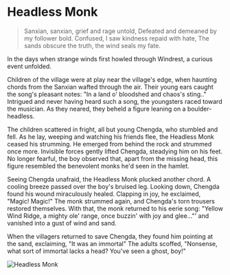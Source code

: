 # Headless Monk

> Sanxian, sanxian, grief and rage untold,
> Defeated and demeaned by my follower bold.
> Confused, I saw kindness repaid with hate,
> The sands obscure the truth, the wind seals my fate.

 In the days when strange winds first howled through Windrest, a curious
event unfolded.

Children of the village were at play near the village's edge, when haunting
chords from the Sanxian wafted through the air. Their young ears caught
the song's pleasant notes: "In a land o' bloodshed and chaos's sting.."
Intrigued and never having heard such a song, the youngsters raced
toward the musician. As they neared, they beheld a figure leaning on a
boulder-headless.

The children scattered in fright, all but young Chengda, who stumbled
and fell. As he lay, weeping and watching his friends flee, the Headless
Monk ceased his strumming. He emerged from behind the rock and
strummed once more. Invisible forces gently lifted Chengda, steadying
him on his feet. No longer fearful, the boy observed that, apart from the
missing head, this figure resembled the benevolent monks he'd seen in the
hamlet.

Seeing Chengda unafraid, the Headless Monk plucked another chord. A
cooling breeze passed over the boy's bruised leg. Looking down, Chengda
found his wound miraculously healed. Clapping in joy, he exclaimed,
"Magic! Magic!" The monk strummed again, and Chengda's torn trousers
restored themselves. With that, the monk returned to his eerie song:
"Yellow Wind Ridge, a mighty ole' range, once buzzin' with joy and
glee..."' and vanished into a gust of wind and sand.

When the villagers returned to save Chengda, they found him pointing at
the sand, exclaiming, "It was an immortal" The adults scoffed, "Nonsense,
what sort of immortal lacks a head? You've seen a ghost, boy!"

![Headless Monk](/image-20240828220523518.png)